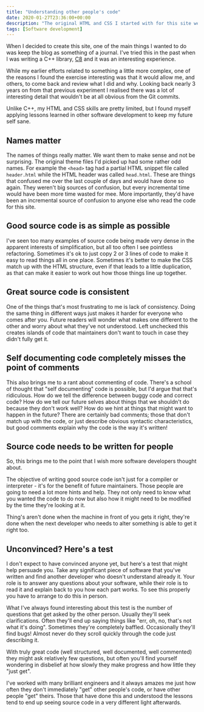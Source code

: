 ```yaml
---
title: "Understanding other people's code"
date: 2020-01-27T23:36:00+00:00
description: "The original HTML and CSS I started with for this site weren't quite as clean as I'd hoped, so I decided to clean them up.  Doing so was harder than it looked, but that shouldn't have surprised me.  Understanding other people's code is always harder than it sounds."
tags: [Software development]
---
```

When I decided to create this site, one of the main things I wanted to do was keep the blog as something of a journal.
I've tried this in the past when I was writing a C++ library, [C8](http://github.com/hashingitcom/c8/wiki/Dev-Notes) and it
was an interesting experience.

While my earlier efforts related to something a little more complex, one of the reasons I found the exercise interesting
was that it would allow me, and others, to come back and review what I did and why.  Looking back nearly 3 years on from
that previous experiment I realised there was a lot of interesting detail that wouldn't be at all obvious from the Git
commits.

Unlike C++, my HTML and CSS skills are pretty limited, but I found myself applying lessons learned in other software
development to keep my future self sane.

## Names matter

The names of things really matter.  We want them to make sense and not be surprising.  The original theme files I'd
picked up had some rather odd names.  For example the `<head>` tag had a partial HTML snippet file called `header.html`
while the HTML header was called `head.html`.  These are things that confused me over the last couple of days and would
have done so again.  They weren't big sources of confusion, but every incremental time would have been more time wasted for
mee.  More importantly, they'd have been an incremental source of confusion to anyone else who read the code for this site.

## Good source code is as simple as possible

I've seen too many examples of source code being made very dense in the apparent interests of simplification, but all
too often I see pointless refactoring.  Sometimes it's ok to just copy 2 or 3 lines of code to make it easy to
read things all in one place.  Sometimes it's better to make the CSS match up with the HTML structure, even if that
leads to a little duplication, as that can make it easier to work out how those things line up together.

## Great source code is consistent

One of the things that's most frustrating to me is lack of consistency.  Doing the same thing in different ways just
makes it harder for everyone who comes after you.  Future readers will wonder what makes one different to the other and
worry about what they've not understood.  Left unchecked this creates islands of code that maintainers don't want to
touch in case they didn't fully get it.

## Self documenting code completely misses the point of comments

This also brings me to a rant about commenting of code.  There's a school of thought that "self documenting" code is
possible, but I'd argue that that's ridiculous.  How do we tell the difference between buggy code and correct code?  How
do we tell our future selves about things that we shouldn't do because they don't work well?  How do we hint at things
that might want to happen in the future?  There are certainly bad comments; those that don't match up with the code, or
just describe obvious syntactic characteristics, but good comments explain why the code is the way it's written!

## Source code needs to be written for people

So, this brings me to the point that I wish more software developers thought about.

The objective of writing good source code isn't just for a compiler or interpreter - it's for the benefit of future
maintainers.  Those people are going to need a lot more hints and help.  They not only need to know what you
wanted the code to do now but also how it might need to be modified by the time they're looking at it.

Thing's aren't done when the machine in front of you gets it right, they're done when the next developer who needs
to alter something is able to get it right too.

## Unconvinced?  Here's a test

I don't expect to have convinced anyone yet, but here's a test that might help persuade you.  Take any significant
piece of software that you've written and find another developer who doesn't understand already it.  Your role is to
answer any questions about your software, while their role is to read it and explain back to you how each part works.
To see this properly you have to arrange to do this in person.

What I've always found interesting about this test is the number of questions that get asked by the other person.
Usually they'll seek clarifications.  Often they'll end up saying things like "err, oh, no, that's not what it's doing".
Sometimes they're completely baffled.  Occasionally they'll find bugs!  Almost never do they scroll quickly through the
code just describing it.

With truly great code (well structured, well documented, well commented) they might ask relatively few questions, but
often you'll find yourself wondering in disbelief at how slowly they make progress and how little they "just get".

I've worked with many brilliant engineers and it always amazes me just how often they don't immediately "get" other
people's code, or have other people "get" theirs.  Those that have done this and understood the lessons tend to end
up seeing source code in a very different light afterwards.
